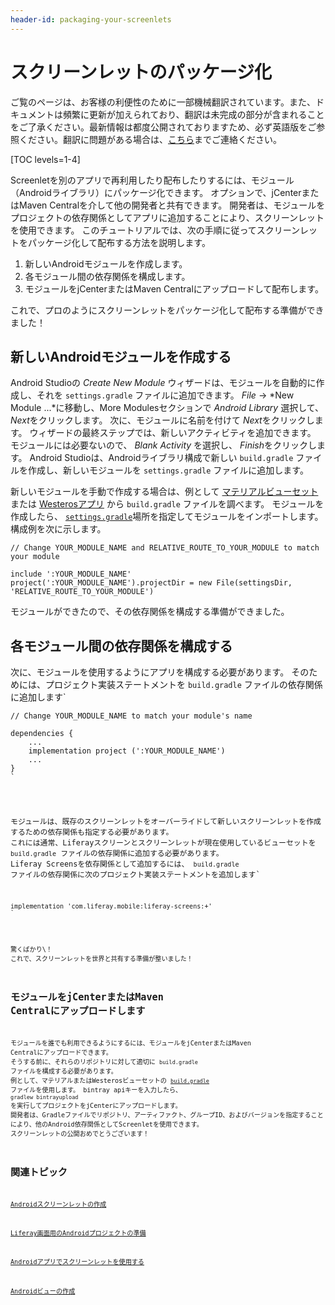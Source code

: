 ```yaml
---
header-id: packaging-your-screenlets
---
```


# スクリーンレットのパッケージ化

<p class="alert alert-info"><span class="wysiwyg-color-blue120">ご覧のページは、お客様の利便性のために一部機械翻訳されています。また、ドキュメントは頻繁に更新が加えられており、翻訳は未完成の部分が含まれることをご了承ください。最新情報は都度公開されておりますため、必ず英語版をご参照ください。翻訳に問題がある場合は、<a href="mailto:support-content-jp@liferay.com">こちら</a>までご連絡ください。</span></p>

[TOC levels=1-4]

Screenletを別のアプリで再利用したり配布したりするには、モジュール（Androidライブラリ）にパッケージ化できます。 オプションで、jCenterまたはMaven Centralを介して他の開発者と共有できます。 開発者は、モジュールをプロジェクトの依存関係としてアプリに追加することにより、スクリーンレットを使用できます。 このチュートリアルでは、次の手順に従ってスクリーンレットをパッケージ化して配布する方法を説明します。

1.  新しいAndroidモジュールを作成します。
2.  各モジュール間の依存関係を構成します。
3.  モジュールをjCenterまたはMaven Centralにアップロードして配布します。

これで、プロのようにスクリーンレットをパッケージ化して配布する準備ができました！

## 新しいAndroidモジュールを作成する

Android Studioの *Create New Module* ウィザードは、モジュールを自動的に作成し、それを `settings.gradle` ファイルに追加できます。 *File* → *New Module ...*に移動し、More Modulesセクションで *Android Library* 選択して、 *Next*をクリックします。 次に、モジュールに名前を付けて *Next*をクリックします。 ウィザードの最終ステップでは、新しいアクティビティを追加できます。 モジュールには必要ないので、 *Blank Activity* を選択し、 *Finish*をクリックします。 Android Studioは、Androidライブラリ構成で新しい `build.gradle` ファイルを作成し、新しいモジュールを `settings.gradle` ファイルに追加します。

新しいモジュールを手動で作成する場合は、例として [マテリアルビューセット](https://github.com/liferay/liferay-screens/blob/master/android/viewsets/material/build.gradle) または [Westerosアプリ](https://github.com/liferay/liferay-screens/blob/master/android/viewsets/westeros/build.gradle) から `build.gradle` ファイルを調べます。 モジュールを作成したら、 [`settings.gradle`](https://github.com/liferay/liferay-screens/blob/master/android/samples/test-app/settings.gradle)場所を指定してモジュールをインポートします。 構成例を次に示します。

    // Change YOUR_MODULE_NAME and RELATIVE_ROUTE_TO_YOUR_MODULE to match your module
    
    include ':YOUR_MODULE_NAME'
    project(':YOUR_MODULE_NAME').projectDir = new File(settingsDir, 'RELATIVE_ROUTE_TO_YOUR_MODULE')

モジュールができたので、その依存関係を構成する準備ができました。

## 各モジュール間の依存関係を構成する

次に、モジュールを使用するようにアプリを構成する必要があります。 そのためには、プロジェクト実装ステートメントを `build.gradle` ファイルの依存関係に追加します`</p>

<pre><code>// Change YOUR_MODULE_NAME to match your module's name

dependencies {
    ...
    implementation project (':YOUR_MODULE_NAME')
    ...
}
`</pre>

モジュールは、既存のスクリーンレットをオーバーライドして新しいスクリーンレットを作成するための依存関係も指定する必要があります。 これには通常、Liferayスクリーンとスクリーンレットが現在使用しているビューセットを `build.gradle` ファイルの依存関係に追加する必要があります。 Liferay Screensを依存関係として追加するには、 `build.gradle` ファイルの依存関係に次のプロジェクト実装ステートメントを追加します`</p>

<pre><code>implementation 'com.liferay.mobile:liferay-screens:+'
`</pre>

驚くばかり\！ これで、スクリーンレットを世界と共有する準備が整いました！

## モジュールをjCenterまたはMaven Centralにアップロードします

モジュールを誰でも利用できるようにするには、モジュールをjCenterまたはMaven Centralにアップロードできます。 そうする前に、それらのリポジトリに対して適切に `build.gradle` ファイルを構成する必要があります。 例として、マテリアルまたはWesterosビューセットの [`build.gradle`](https://github.com/liferay/liferay-screens/blob/master/android/viewsets/westeros/build.gradle) ファイルを使用します。 bintray apiキーを入力したら、 `gradlew bintrayupload` を実行してプロジェクトをjCenterにアップロードします。 開発者は、Gradleファイルでリポジトリ、アーティファクト、グループID、およびバージョンを指定することにより、他のAndroid依存関係としてScreenletを使用できます。 スクリーンレットの公開おめでとうございます！

## 関連トピック

[Androidスクリーンレットの作成](/docs/7-1/tutorials/-/knowledge_base/t/creating-android-screenlets)

[Liferay画面用のAndroidプロジェクトの準備](/docs/7-1/tutorials/-/knowledge_base/t/preparing-android-projects-for-liferay-screens)

[Androidアプリでスクリーンレットを使用する](/docs/7-1/tutorials/-/knowledge_base/t/using-screenlets-in-android-apps)

[Androidビューの作成](/docs/7-1/tutorials/-/knowledge_base/t/creating-android-views)
